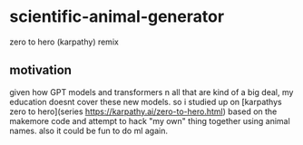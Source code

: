# scientific-animal-generator
zero to hero (karpathy) remix

## motivation 

given how GPT models and transformers n all that are kind of a big deal, my education doesnt cover these new models. so i studied up on [karpathys zero to hero](series https://karpathy.ai/zero-to-hero.html) based on the makemore code and attempt to hack "my own" thing together using animal names. also it could be fun to do ml again. 
